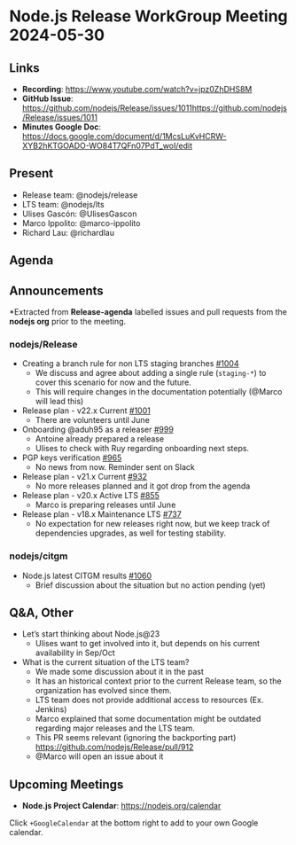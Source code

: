 # Node.js  Release WorkGroup Meeting 2024-05-30

## Links

* **Recording**:  https://www.youtube.com/watch?v=jpz0ZhDHS8M
* **GitHub Issue**: https://github.com/nodejs/Release/issues/1011https://github.com/nodejs/Release/issues/1011
* **Minutes Google Doc**: https://docs.google.com/document/d/1McsLuKvHCRW-XYB2hKTGOADO-WO84T7QFn07PdT_woI/edit

## Present

* Release team: @nodejs/release
* LTS team: @nodejs/lts
* Ulises Gascón: @UlisesGascon
* Marco Ippolito: @marco-ippolito
* Richard Lau: @richardlau


## Agenda

## Announcements

*Extracted from **Release-agenda** labelled issues and pull requests from the **nodejs org** prior to the meeting.

### nodejs/Release

* Creating a branch rule for non LTS staging branches [#1004](https://github.com/nodejs/Release/issues/1004)
  * We discuss and agree about adding a single rule (`staging-*`) to cover this scenario for now and the future.
  * This will require changes in the documentation potentially (@Marco will lead this)
* Release plan - v22.x Current [#1001](https://github.com/nodejs/Release/issues/1001)
  * There are volunteers until June
* Onboarding @aduh95 as a releaser [#999](https://github.com/nodejs/Release/issues/999)
  * Antoine already prepared a release
  * Ulises to check with Ruy regarding onboarding next steps.
* PGP keys verification [#965](https://github.com/nodejs/Release/issues/965)
  * No news from now. Reminder sent on Slack
* Release plan - v21.x Current [#932](https://github.com/nodejs/Release/issues/932)
  * No more releases planned and it got drop from the agenda
* Release plan - v20.x Active LTS [#855](https://github.com/nodejs/Release/issues/855)
  * Marco is preparing releases until June
* Release plan - v18.x Maintenance LTS [#737](https://github.com/nodejs/Release/issues/737)
  * No expectation for new releases right now, but we keep track of dependencies upgrades, as well for testing stability.

### nodejs/citgm

* Node.js latest CITGM results [#1060](https://github.com/nodejs/citgm/issues/1060)
  * Brief discussion about the situation but no action pending (yet)



## Q&A, Other

* Let’s start thinking about Node.js@23
  * Ulises want to get involved into it, but depends on his current availability in Sep/Oct
* What is the current situation of the LTS team?
  * We made some discussion about it in the past
  * It has an historical context prior to the current Release team, so the organization has evolved since them.
  * LTS team does not provide additional access to resources (Ex. Jenkins)
  * Marco explained that some documentation might be outdated regarding major releases and the LTS team.
  * This PR seems relevant (ignoring the backporting part) https://github.com/nodejs/Release/pull/912
  * @Marco will open an issue about it

## Upcoming Meetings

* **Node.js Project Calendar**: <https://nodejs.org/calendar>

Click `+GoogleCalendar` at the bottom right to add to your own Google calendar.

